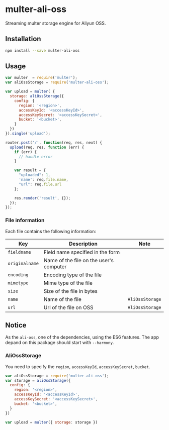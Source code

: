 # multer-ali-oss
Streaming multer storage engine for Aliyun OSS.

## Installation
```sh
npm install --save multer-ali-oss
```

## Usage

```javascript
var multer  = require('multer');
var aliOssStorage = require('multer-ali-oss');

var upload = multer( {
  storage: aliOssStorage({
    config: {
      region: '<region>',
      accessKeyId: '<accessKeyId>',
      accessKeySecret: '<accessKeySecret>',
      bucket: '<bucket>',
    }
  })
}).single('upload');

router.post('/', function(req, res, next) {
  upload(req, res, function (err) {
    if (err) {
      // handle error
    }

    var result = {
      "uploaded": 1,
      'name': req.file.name,
      "url": req.file.url
    };

    res.render('result', {});
  });
});
```


### File information

Each file contains the following information:

Key | Description | Note
--- | --- | ---
`fieldname` | Field name specified in the form |
`originalname` | Name of the file on the user's computer |
`encoding` | Encoding type of the file |
`mimetype` | Mime type of the file |
`size` | Size of the file in bytes |
`name` | Name of the file | `AliOssStorage`
`url` | Url of the file on OSS | `AliOssStorage`

## Notice
As the `ali-oss`, one of the dependencies, using the ES6 features. The app depand on this package should start with `--harmony`.

### AliOssStorage

You need to specify the `region`, `accessKeyId`, `accessKeySecret`, `bucket`.

```javascript
var aliOssStorage = require('multer-ali-oss');
var storage = aliOssStorage({
  config: {
    region: '<region>',
    accessKeyId: '<accessKeyId>',
    accessKeySecret: '<accessKeySecret>',
    bucket: '<bucket>',
  }
})

var upload = multer({ storage: storage })
```
